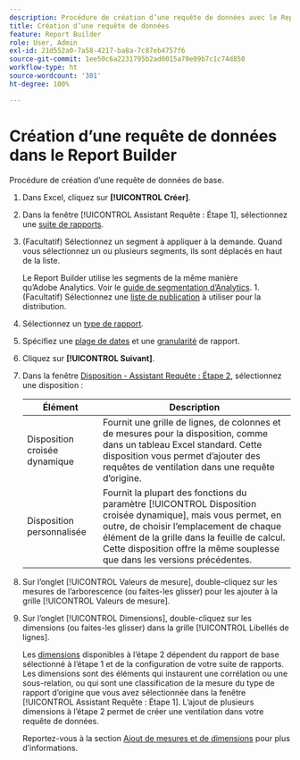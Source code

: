 ```yaml
---
description: Procédure de création d’une requête de données avec le Report Builder.
title: Création d’une requête de données
feature: Report Builder
role: User, Admin
exl-id: 21d552a0-7a58-4217-ba8a-7c87eb4757f6
source-git-commit: 1ee50c6a2231795b2ad0015a79e09b7c1c74d850
workflow-type: ht
source-wordcount: '301'
ht-degree: 100%

---
```


# Création d’une requête de données dans le Report Builder

Procédure de création d’une requête de données de base.

1. Dans Excel, cliquez sur **[!UICONTROL Créer]**.
1. Dans la fenêtre [!UICONTROL Assistant Requête : Étape 1], sélectionnez une [suite de rapports](/help/analyze/report-builder/data-requests/selecting-report-suites/t-select-report-suites.md).
1. (Facultatif) Sélectionnez un segment à appliquer à la demande. Quand vous sélectionnez un ou plusieurs segments, ils sont déplacés en haut de la liste.

   Le Report Builder utilise les segments de la même manière qu’Adobe Analytics. Voir le [guide de segmentation d’Analytics](https://experienceleague.adobe.com/docs/analytics/components/segmentation/seg-home.html?lang=fr). 1. (Facultatif) Sélectionnez une [liste de publication](/help/analyze/report-builder/data-requests/allow-publishing-list-overrides.md) à utiliser pour la distribution.
1. Sélectionnez un [type de rapport](/help/analyze/report-builder/data-requests/c-report-types/select-report-types.md).
1. Spécifiez une [plage de dates](/help/analyze/report-builder/data-requests/configuring-report-dates/custom-calendar.md) et une [granularité](/help/analyze/report-builder/data-requests/configuring-report-dates/granularity.md) de rapport.
1. Cliquez sur **[!UICONTROL Suivant]**.
1. Dans la fenêtre [Disposition - Assistant Requête : Étape 2](/help/analyze/report-builder/layout/layout.md), sélectionnez une disposition :

   | Élément | Description |
   |---|---|
   | Disposition croisée dynamique | Fournit une grille de lignes, de colonnes et de mesures pour la disposition, comme dans un tableau Excel standard. Cette disposition vous permet d’ajouter des requêtes de ventilation dans une requête d’origine. |
   | Disposition personnalisée | Fournit la plupart des fonctions du paramètre [!UICONTROL Disposition croisée dynamique], mais vous permet, en outre, de choisir l’emplacement de chaque élément de la grille dans la feuille de calcul. Cette disposition offre la même souplesse que dans les versions précédentes. |

1. Sur l’onglet [!UICONTROL Valeurs de mesure], double-cliquez sur les mesures de l’arborescence (ou faites-les glisser) pour les ajouter à la grille [!UICONTROL Valeurs de mesure].
1. Sur l’onglet [!UICONTROL Dimensions], double-cliquez sur les dimensions (ou faites-les glisser) dans la grille [!UICONTROL Libellés de lignes].

   Les [dimensions](https://experienceleague.adobe.com/docs/analytics/analyze/report-builder/layout/filter-dimenson/filter-dimensions.html?lang=fr) disponibles à l’étape 2 dépendent du rapport de base sélectionné à l’étape 1 et de la configuration de votre suite de rapports. Les dimensions sont des éléments qui instaurent une corrélation ou une sous-relation, ou qui sont une classification de la mesure du type de rapport d’origine que vous avez sélectionnée dans la fenêtre [!UICONTROL Assistant Requête : Étape 1]. L’ajout de plusieurs dimensions à l’étape 2 permet de créer une ventilation dans votre requête de données.

   Reportez-vous à la section [Ajout de mesures et de dimensions](/help/analyze/report-builder/layout/c-metrics-dimensions/t-add-metrics-and-dimensions.md) pour plus d’informations.
